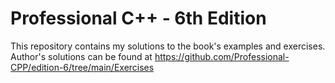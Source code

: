 # Professional C++ - 6th Edition

This repository contains my solutions to the book's examples and exercises. Author's solutions can be found at https://github.com/Professional-CPP/edition-6/tree/main/Exercises
